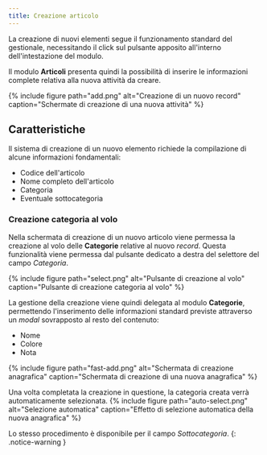 ```yaml
---
title: Creazione articolo
---
```


La creazione di nuovi elementi segue il funzionamento standard del gestionale, necessitando il click sul pulsante apposito all'interno dell'intestazione del modulo.

Il modulo **Articoli** presenta quindi la possibilità di inserire le informazioni complete relativa alla nuova attività da creare.

{% include figure path="add.png" alt="Creazione di un nuovo record" caption="Schermate di creazione di una nuova attività" %}

## Caratteristiche

Il sistema di creazione di un nuovo elemento richiede la compilazione di alcune informazioni fondamentali:
 - Codice dell'articolo
 - Nome completo dell'articolo
 - Categoria
 - Eventuale sottocategoria

### Creazione categoria al volo

Nella schermata di creazione di un nuovo articolo viene permessa la creazione al volo delle **Categorie** relative al nuovo *record*.
Questa funzionalità viene permessa dal pulsante dedicato a destra del selettore del campo *Categoria*.

{% include figure path="select.png" alt="Pulsante di creazione al volo" caption="Pulsante di creazione categoria al volo" %}

La gestione della creazione viene quindi delegata al modulo **Categorie**, permettendo l'inserimento delle informazioni standard previste attraverso un *modal* sovrapposto al resto del contenuto:
 - Nome
 - Colore
 - Nota

{% include figure path="fast-add.png" alt="Schermata di creazione anagrafica" caption="Schermata di creazione di una nuova anagrafica" %}

Una volta completata la creazione in questione, la categoria creata verrà automaticamente selezionata.
{% include figure path="auto-select.png" alt="Selezione automatica" caption="Effetto di selezione automatica della nuova anagrafica" %}

Lo stesso procedimento è disponibile per il campo *Sottocategoria*.
{: .notice-warning }

